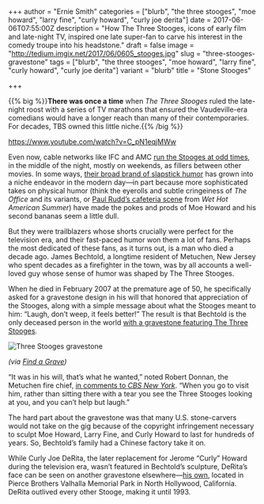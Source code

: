 +++
author = "Ernie Smith"
categories = ["blurb", "the three stooges", "moe howard", "larry fine", "curly howard", "curly joe derita"]
date = 2017-06-06T07:55:00Z
description = "How The Three Stooges, icons of early film and late-night TV, inspired one late super-fan to carve his interest in the comedy troupe into his headstone."
draft = false
image = "http://tedium.imgix.net/2017/06/0605_stooges.jpg"
slug = "three-stooges-gravestone"
tags = ["blurb", "the three stooges", "moe howard", "larry fine", "curly howard", "curly joe derita"]
variant = "blurb"
title = "Stone Stooges"

+++

{{% big %}}**There was once a time** when *The Three Stooges* ruled the late-night roost with a series of TV marathons that ensured the Vaudeville-era comedians would have a longer reach than many of their contemporaries. For decades, TBS owned this little niche.{{% /big %}}

https://www.youtube.com/watch?v=C_pN1eqjMWw

Even now, cable networks like IFC and AMC [run the Stooges at odd times](http://www.threestooges.com/schedule/), in the middle of the night, mostly on weekends, as fillers between other movies. In some ways, [their broad brand of slapstick humor](http://amzn.to/2sydqXy) has grown into a niche endeavor in the modern day—in part because more sophisticated takes on physical humor (think the eyerolls and subtle cringeiness of *The Office* and its variants, or [Paul Rudd’s cafeteria scene](https://www.youtube.com/watch?v=ND7yJ7sMosk) from *Wet Hot American Summer*) have made the pokes and prods of Moe Howard and his second bananas seem a little dull.

But they were trailblazers whose shorts crucially were perfect for the television era, and their fast-paced humor won them a lot of fans. Perhaps the most dedicated of these fans, as it turns out, is a man who died a decade ago. James Bechtold, a longtime resident of Metuchen, New Jersey who spent decades as a firefighter in the town, was by all accounts a well-loved guy whose sense of humor was shaped by The Three Stooges. 

When he died in February 2007 at the premature age of 50, he specifically asked for a gravestone design in his will that honored that appreciation of the Stooges, along with a simple message about what the Stooges meant to him: “Laugh, don’t weep, it feels better!” The result is that Bechtold is the only deceased person in the world [with a gravestone featuring The Three Stooges](http://www.app.com/story/news/local/new-jersey/weird-nj/2017/06/04/weird-nj-three-stooges-tombstone-metuchen/367401001/).

![Three Stooges gravestone](http://tedium.imgix.net/2017/06/0605_stooges2.jpg)

*(via [Find a Grave](https://www.findagrave.com/cgi-bin/fg.cgi?page=gr&GRid=28569593))*

“It was in his will, that’s what he wanted,” noted Robert Donnan, the Metuchen fire chief, [in comments to *CBS New York*](http://newyork.cbslocal.com/2012/04/13/heads-of-larry-curly-moe-grace-fallen-new-jersey-firefighters-headstone/). “When you go to visit him, rather than sitting there with a tear you see the Three Stooges looking at you, and you can’t help but laugh.”

The hard part about the gravestone was that many U.S. stone-carvers would not take on the gig because of the copyright infringement necessary to sculpt Moe Howard, Larry Fine, and Curly Howard to last for hundreds of years. So, Bechtold’s family had a Chinese factory take it on.

While Curly Joe DeRita, the later replacement for Jerome “Curly” Howard during the television era, wasn’t featured in Bechtold’s sculpture, DeRita’s face can be seen on another gravestone elsewhere—[his own](https://www.flickr.com/photos/tom-margie/8565125915/), located in Pierce Brothers Valhalla Memorial Park in North Hollywood, California. DeRita outlived every other Stooge, making it until 1993.